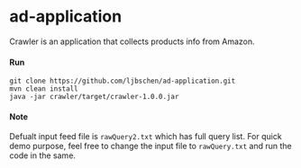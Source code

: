 # ad-application
Crawler is an application that collects products info from Amazon.

#### Run
```aidl
git clone https://github.com/ljbschen/ad-application.git
mvn clean install
java -jar crawler/target/crawler-1.0.0.jar
```

#### Note
Defualt input feed file is ```rawQuery2.txt``` which has full query list.
For quick demo purpose, feel free to change the input file to ```rawQuery.txt``` and run the code in the same.